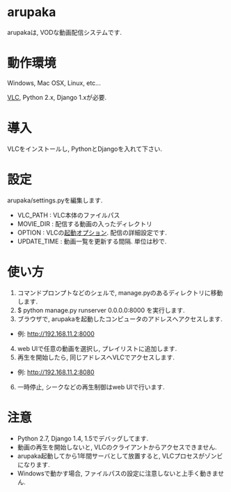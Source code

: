 arupaka
=======
arupakaは, VODな動画配信システムです.

# 動作環境
Windows, Mac OSX, Linux, etc...

[VLC](http://www.videolan.org/vlc/), Python 2.x, Django 1.xが必要.

# 導入
VLCをインストールし, PythonとDjangoを入れて下さい.

# 設定
arupaka/settings.pyを編集します.

* VLC_PATH : VLC本体のファイルパス
* MOVIE_DIR : 配信する動画の入ったディレクトリ
* OPTION : VLCの[起動オプション](http://www.videolan.org/doc/streaming-howto/en/ch04.html). 配信の詳細設定です.
* UPDATE_TIME : 動画一覧を更新する間隔. 単位は秒で.

# 使い方
1. コマンドプロンプトなどのシェルで, manage.pyのあるディレクトリに移動します.
2. $ python manage.py runserver 0.0.0.0:8000 を実行します.
3. ブラウザで, arupakaを起動したコンピュータのアドレスへアクセスします.
  * 例: http://192.168.11.2:8000
4. web UIで任意の動画を選択し, プレイリストに追加します.
5. 再生を開始したら, 同じアドレスへVLCでアクセスします.
  * 例: http://192.168.11.2:8080
6. 一時停止, シークなどの再生制御はweb UIで行います.

# 注意
* Python 2.7, Django 1.4, 1.5でデバッグしてます.
* 動画の再生を開始しないと, VLCのクライアントからアクセスできません.
* arupaka起動してから1年間サーバとして放置すると, VLCプロセスがゾンビになります.
* Windowsで動かす場合, ファイルパスの設定に注意しないと上手く動きません.

